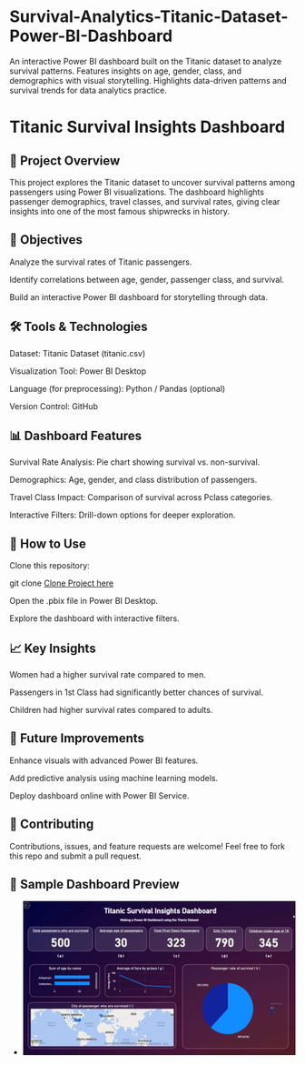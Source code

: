 # Survival-Analytics-Titanic-Dataset-Power-BI-Dashboard
An interactive Power BI dashboard built on the Titanic dataset to analyze survival patterns. Features insights on age, gender, class, and demographics with visual storytelling. Highlights data-driven patterns and survival trends for data analytics practice.


# Titanic Survival Insights Dashboard
## 📌 Project Overview

This project explores the Titanic dataset to uncover survival patterns among passengers using Power BI visualizations.
The dashboard highlights passenger demographics, travel classes, and survival rates, giving clear insights into one of the most famous shipwrecks in history.

## 🎯 Objectives

Analyze the survival rates of Titanic passengers.

Identify correlations between age, gender, passenger class, and survival.

Build an interactive Power BI dashboard for storytelling through data.

## 🛠️ Tools & Technologies

Dataset: Titanic Dataset (titanic.csv)

Visualization Tool: Power BI Desktop

Language (for preprocessing): Python / Pandas (optional)

Version Control: GitHub

## 📊 Dashboard Features

Survival Rate Analysis: Pie chart showing survival vs. non-survival.

Demographics: Age, gender, and class distribution of passengers.

Travel Class Impact: Comparison of survival across Pclass categories.

Interactive Filters: Drill-down options for deeper exploration.

## 🚀 How to Use

Clone this repository:

git clone [Clone Project here](https://github.com/AkashTarsariya/Survival-Analytics-Titanic-Dataset-Power-BI-Dashboard.git)


Open the .pbix file in Power BI Desktop.

Explore the dashboard with interactive filters.

## 📈 Key Insights

Women had a higher survival rate compared to men.

Passengers in 1st Class had significantly better chances of survival.

Children had higher survival rates compared to adults.

## 🔮 Future Improvements

Enhance visuals with advanced Power BI features.

Add predictive analysis using machine learning models.

Deploy dashboard online with Power BI Service.

## 🤝 Contributing

Contributions, issues, and feature requests are welcome! Feel free to fork this repo and submit a pull request.


## 📸 Sample Dashboard Preview

- ![Power BI Dashboard](https://github.com/AkashTarsariya/Survival-Analytics-Titanic-Dataset-Power-BI-Dashboard/blob/main/Titanic%20Survival%20Insights%20Dashboard%20PNG.png)
